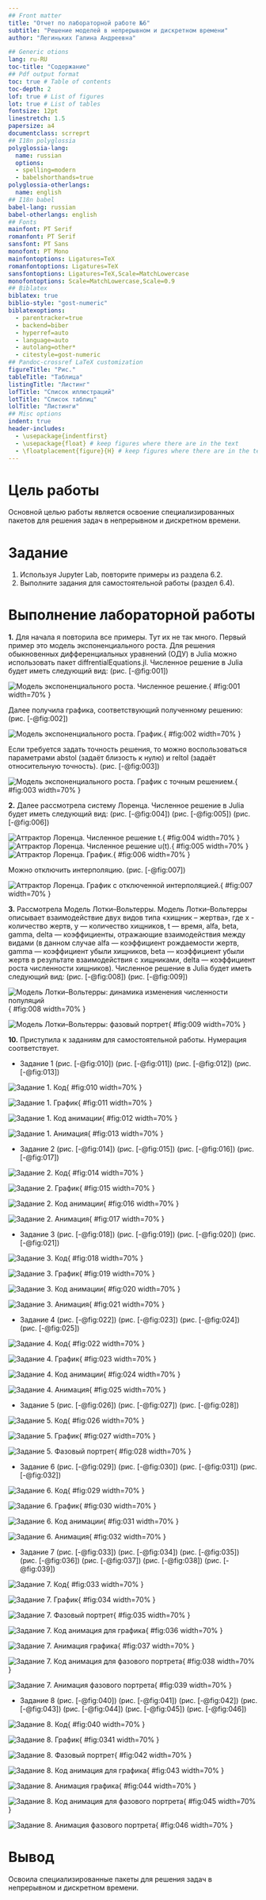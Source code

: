 ```yaml
---
## Front matter
title: "Отчет по лабораторной работе №6"
subtitle: "Решение моделей в непрерывном и дискретном времени"
author: "Легиньких Галина Андреевна"

## Generic otions
lang: ru-RU
toc-title: "Содержание"
## Pdf output format
toc: true # Table of contents
toc-depth: 2
lof: true # List of figures
lot: true # List of tables
fontsize: 12pt
linestretch: 1.5
papersize: a4
documentclass: scrreprt
## I18n polyglossia
polyglossia-lang:
  name: russian
  options:
  - spelling=modern
  - babelshorthands=true
polyglossia-otherlangs:
  name: english
## I18n babel
babel-lang: russian
babel-otherlangs: english
## Fonts
mainfont: PT Serif
romanfont: PT Serif
sansfont: PT Sans
monofont: PT Mono
mainfontoptions: Ligatures=TeX
romanfontoptions: Ligatures=TeX
sansfontoptions: Ligatures=TeX,Scale=MatchLowercase
monofontoptions: Scale=MatchLowercase,Scale=0.9
## Biblatex
biblatex: true
biblio-style: "gost-numeric"
biblatexoptions:
  - parentracker=true
  - backend=biber
  - hyperref=auto
  - language=auto
  - autolang=other*
  - citestyle=gost-numeric
## Pandoc-crossref LaTeX customization
figureTitle: "Рис."
tableTitle: "Таблица"
listingTitle: "Листинг"
lofTitle: "Список иллюстраций"
lotTitle: "Список таблиц"
lolTitle: "Листинги"
## Misc options
indent: true
header-includes:
  - \usepackage{indentfirst}
  - \usepackage{float} # keep figures where there are in the text
  - \floatplacement{figure}{H} # keep figures where there are in the text
---
```


# Цель работы

Основной целью работы является освоение специализированных пакетов для решения задач в непрерывном и дискретном времени.

# Задание

1. Используя Jupyter Lab, повторите примеры из раздела 6.2.
2. Выполните задания для самостоятельной работы (раздел 6.4).

# Выполнение лабораторной работы

**1.** Для начала я повторила все примеры. Тут их не так много. Первый пример это модель экспоненциального роста. Для решения обыкновенных дифференциальных уравнений (ОДУ) в Julia можно использовать пакет diffrentialEquations.jl. Численное решение в Julia будет иметь следующий вид:
(рис. [-@fig:001]) 

![Модель экспоненциального роста. Численное решение.](image/1.png){ #fig:001 width=70% }

Далее получила графика, соответствующий полученному решению:
(рис. [-@fig:002]) 

![Модель экспоненциального роста. График.](image/2.png){ #fig:002 width=70% }

Если требуется задать точность решения, то можно воспользоваться параметрами
abstol (задаёт близость к нулю) и reltol (задаёт относительную точность). (рис. [-@fig:003]) 

![Модель экспоненциального роста. График с точным решением.](image/3.png){ #fig:003 width=70% }

**2.** Далее рассмотрела систему Лоренца. Численное решение в Julia будет иметь следующий вид:
(рис. [-@fig:004]) (рис. [-@fig:005]) (рис. [-@fig:006])  

![Аттрактор Лоренца. Численное решение t.](image/4.png){ #fig:004 width=70% }
![Аттрактор Лоренца. Численное решение u(t).](image/5.png){ #fig:005 width=70% }
![Аттрактор Лоренца. График.](image/6.png){ #fig:006 width=70% }

Можно отключить интерполяцию. (рис. [-@fig:007]) 

![Аттрактор Лоренца. График с отключенной интерполяцией.](image/7.png){ #fig:007 width=70% }

**3.** Рассмотрела Модель Лотки–Вольтерры. Модель Лотки–Вольтерры описывает взаимодействие двух видов типа «хищник – жертва», где x - количество жертв, y — количество хищников, t — время, alfa, beta, gamma, delta — коэффициенты, отражающие взаимодействия между видами (в данном случае alfa — коэффициент рождаемости жертв, gamma — коэффициент убыли хищников, beta — коэффициент убыли жертв в результате взаимодействия с хищниками, delta — коэффициент роста численности хищников). Численное решение в Julia будет иметь следующий вид:
(рис. [-@fig:008]) (рис. [-@fig:009]) 

![Модель Лотки–Вольтерры: динамика изменения численности популяций](image/8.png){ #fig:008 width=70% }

![ Модель Лотки–Вольтерры: фазовый портрет](image/9.png){ #fig:009 width=70% }

**10.** Приступила к заданиям для самостоятельной работы. Нумерация соответствует.

- Задание 1 (рис. [-@fig:010]) (рис. [-@fig:011]) (рис. [-@fig:012]) (рис. [-@fig:013]) 

![Задание 1. Код](image/10.png){ #fig:010 width=70% }

![Задание 1. График](image/11.png){ #fig:011 width=70% }

![Задание 1. Код анимации](image/12.png){ #fig:012 width=70% }

![Задание 1. Анимация](image/13.gif){ #fig:013 width=70% }

- Задание 2 (рис. [-@fig:014]) (рис. [-@fig:015]) (рис. [-@fig:016]) (рис. [-@fig:017]) 

![Задание 2. Код](image/14.png){ #fig:014 width=70% }

![Задание 2. График](image/15.png){ #fig:015 width=70% }

![Задание 2. Код анимации](image/16.png){ #fig:016 width=70% }

![Задание 2. Анимация](image/17.gif){ #fig:017 width=70% }

- Задание 3 (рис. [-@fig:018]) (рис. [-@fig:019]) (рис. [-@fig:020]) (рис. [-@fig:021]) 

![Задание 3. Код](image/18.png){ #fig:018 width=70% }

![Задание 3. График](image/19.png){ #fig:019 width=70% }

![Задание 3. Код анимации](image/20.png){ #fig:020 width=70% }

![Задание 3. Анимация](image/21.gif){ #fig:021 width=70% }

- Задание 4 (рис. [-@fig:022]) (рис. [-@fig:023]) (рис. [-@fig:024]) (рис. [-@fig:025]) 

![Задание 4. Код](image/22.png){ #fig:022 width=70% }

![Задание 4. График](image/23.png){ #fig:023 width=70% }

![Задание 4. Код анимации](image/24.png){ #fig:024 width=70% }

![Задание 4. Анимация](image/25.gif){ #fig:025 width=70% }

- Задание 5 (рис. [-@fig:026]) (рис. [-@fig:027]) (рис. [-@fig:028])

![Задание 5. Код](image/26.png){ #fig:026 width=70% }

![Задание 5. График](image/27.png){ #fig:027 width=70% }

![Задание 5. Фазовый портрет](image/28.png){ #fig:028 width=70% }

- Задание 6 (рис. [-@fig:029]) (рис. [-@fig:030]) (рис. [-@fig:031]) (рис. [-@fig:032]) 

![Задание 6. Код](image/29.png){ #fig:029 width=70% }

![Задание 6. График](image/30.png){ #fig:030 width=70% }

![Задание 6. Код анимации](image/31.png){ #fig:031 width=70% }

![Задание 6. Анимация](image/32.gif){ #fig:032 width=70% }

- Задание 7 (рис. [-@fig:033]) (рис. [-@fig:034]) (рис. [-@fig:035]) (рис. [-@fig:036]) (рис. [-@fig:037]) (рис. [-@fig:038]) (рис. [-@fig:039])

![Задание 7. Код](image/33.png){ #fig:033 width=70% }

![Задание 7. График](image/34.png){ #fig:034 width=70% }

![Задание 7. Фазовый портрет](image/35.png){ #fig:035 width=70% }

![Задание 7. Код анимация для графика](image/36.png){ #fig:036 width=70% }

![Задание 7. Анимация графика](image/37.gif){ #fig:037 width=70% }

![Задание 7. Код анимация для фазового портрета](image/38.png){ #fig:038 width=70% }

![Задание 7. Анимация фазового портрета](image/39.gif){ #fig:039 width=70% }

- Задание 8 (рис. [-@fig:040]) (рис. [-@fig:041]) (рис. [-@fig:042]) (рис. [-@fig:043]) (рис. [-@fig:044]) (рис. [-@fig:045]) (рис. [-@fig:046])

![Задание 8. Код](image/40.png){ #fig:040 width=70% }

![Задание 8. График](image/41.png){ #fig:0341 width=70% }

![Задание 8. Фазовый портрет](image/42.png){ #fig:042 width=70% }

![Задание 8. Код анимация для графика](image/43.png){ #fig:043 width=70% }

![Задание 8. Анимация графика](image/44.gif){ #fig:044 width=70% }

![Задание 8. Код анимация для фазового портрета](image/45.png){ #fig:045 width=70% }

![Задание 8. Анимация фазового портрета](image/46.gif){ #fig:046 width=70% }

# Вывод

Освоила специализированные пакеты для решения задач в непрерывном и дискретном времени.